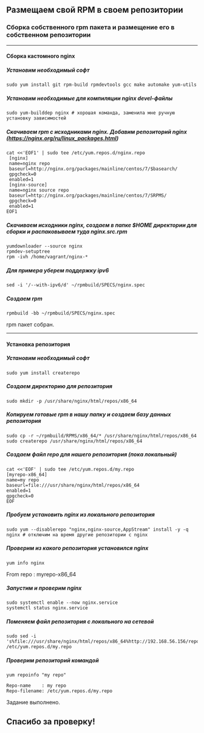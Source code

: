 
## Размещаем свой RPM в своем репозитории
### Сборка собственного rpm пакета и размещение его в собственном репозитории

-----
#### Сборка кастомного nginx
##### Установим необходимый софт
    sudo yum install git rpm-build rpmdevtools gcc make automake yum-utils
##### Установим необходимые для компиляции nginx devel-файлы
    sudo yum-builddep nginx # хорошая команда, заменила мне ручную установку зависимостей
##### Скачиваем rpm с исходниками nginx. Добавим репозиторий nginx (https://nginx.org/ru/linux_packages.html)

    cat <<'EOF1' | sudo tee /etc/yum.repos.d/nginx.repo
     [nginx]
     name=nginx repo
     baseurl=http://nginx.org/packages/mainline/centos/7/$basearch/
     gpgcheck=0
     enabled=1
     [nginx-source]
     name=nginx source repo
     baseurl=http://nginx.org/packages/mainline/centos/7/SRPMS/
     gpgcheck=0
     enabled=1
    EOF1

##### Скачиваем исходники nginx, создаем в папке $HOME директории для сборки и распаковываем туда nginx.src.rpm
    yumdownloader --source nginx
    rpmdev-setuptree
    rpm -ivh /home/vagrant/nginx-*

##### Для примера уберем поддержку ipv6
    sed -i '/--with-ipv6/d' ~/rpmbuild/SPECS/nginx.spec
##### Создаем rpm
    rpmbuild -bb ~/rpmbuild/SPECS/nginx.spec

rpm пакет собран.

-----
#### Установка репозитория
##### Установим необходимый софт
    sudo yum install createrepo
##### Создаем директорию для репозитория
    sudo mkdir -p /usr/share/nginx/html/repos/x86_64
##### Копируем готовые rpm в нашу папку и создаем базу данных репозитория
    sudo cp -r ~/rpmbuild/RPMS/x86_64/* /usr/share/nginx/html/repos/x86_64
    sudo createrepo /usr/share/nginx/html/repos/x86_64
##### Создаем файл repo для нашего репозитория (пока локальный)
    cat <<'EOF' | sudo tee /etc/yum.repos.d/my.repo
    [myrepo-x86_64]
    name=my repo
    baseurl=file:///usr/share/nginx/html/repos/x86_64
    enabled=1
    gpgcheck=0
    EOF
##### Пробуем установить nginx из локального репозитория
    sudo yum --disablerepo "nginx,nginx-source,AppStream" install -y -q nginx # отключим на время другие репозитории с nginx
##### Проверим из какого репозитория установился nginx
    yum info nginx

   From repo    : myrepo-x86_64

##### Запустим и проверим nginx
    sudo systemctl enable --now nginx.service
    systemctl status nginx.service
##### Поменяем файл репозитория с локального на сетевой
    sudo sed -i 's%file:///usr/share/nginx/html/repos/x86_64%http://192.168.56.156/repos/x86_64/%' /etc/yum.repos.d/my.repo
##### Проверим репозиторий командой
    yum repoinfo "my repo"

    Repo-name    : my repo
    Repo-filename: /etc/yum.repos.d/my.repo


Задание выполнено.

## Спасибо за проверку!

